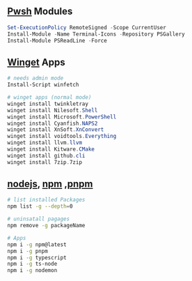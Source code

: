 ## [Pwsh](https://learn.microsoft.com/en-us/powershell/scripting/install/installing-powershell-on-windows?view=powershell-7.3#winget) Modules
```ps1
Set-ExecutionPolicy RemoteSigned -Scope CurrentUser
Install-Module -Name Terminal-Icons -Repository PSGallery
Install-Module PSReadLine -Force
```

## [Winget](https://winget.run/) Apps
```ps1
# needs admin mode
Install-Script winfetch

# winget apps (normal mode)
winget install twinkletray
winget install Nilesoft.Shell
winget install Microsoft.PowerShell
winget install Cyanfish.NAPS2
winget install XnSoft.XnConvert
winget install voidtools.Everything
winget install llvm.llvm
winget install Kitware.CMake
winget install github.cli
winget install 7zip.7zip
```
## [nodejs](https://nodejs.org/en/), [npm](https://www.npmjs.com/) ,[pnpm](https://pnpm.io/)
```bash
# list installed Packages
npm list -g --depth=0

# uninsatall pagages
npm remove -g packageName

# Apps
npm i -g npm@latest
npm i -g pnpm
npm i -g typescript
npm i -g ts-node
npm i -g nodemon
```




